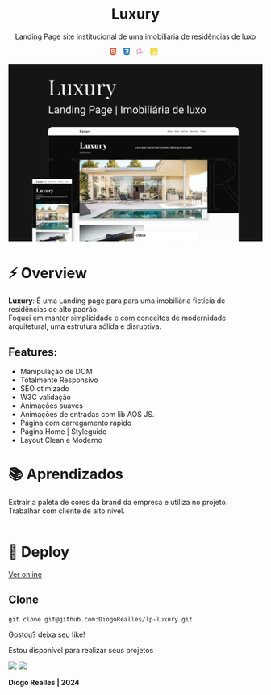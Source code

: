 <div align="center">

  # Luxury
  
  <p>Landing Page site institucional de uma imobiliária de residências de luxo</p>
  
  <img width="3%" src="https://raw.githubusercontent.com/devicons/devicon/master/icons/html5/html5-plain.svg"> &nbsp;
  <img width="3%" src="https://raw.githubusercontent.com/devicons/devicon/master/icons/css3/css3-plain.svg"> &nbsp;
  <img width="3%" src="https://raw.githubusercontent.com/devicons/devicon/master/icons/sass/sass-original.svg"> &nbsp;
  <img width="3%" src="https://raw.githubusercontent.com/devicons/devicon/master/icons/javascript/javascript-plain.svg"> &nbsp;

  ![Luxury](./assets/img/cover.jpg)
</div>

<div>

  # ⚡ Overview
  <b>Luxury</b>: É uma Landing page para para uma imobiliária fictícia de residências de alto padrão.<br />
  Foquei em manter simplicidade e com conceitos de modernidade arquitetural, uma estrutura sólida e disruptiva.
   
  ## Features:
  - Manipulação de DOM
  - Totalmente Responsivo
  - SEO otimizado
  - W3C validação
  - Animações suaves
  - Animações de entradas com lib AOS JS.
  - Página com carregamento rápido
  - Página Home | Styleguide
  - Layout Clean e Moderno

  # 📚 Aprendizados
  Extrair a paleta de cores da brand da empresa e utiliza no projeto. <br />
  Trabalhar com cliente de alto nível.
  <br /><br />
  
  # 🚀 Deploy
  [Ver online](https://header-01.softwarealles.repl.co/)

  ## Clone

  ```
  git clone git@github.com:DiogoRealles/lp-luxury.git
  ```
</div>


<footer>
  <p>Gostou? deixa seu like!</p>
  <p>Estou disponível para realizar seus projetos</p>
  <a href="mailto:diogorealles@hotmail.com"><img src="https://img.shields.io/badge/diogorealles@hotmail.com-1F2D52?style=for-the-badge&logo=gmail&logoColor=white"></a>
  <a href="https://www.linkedin.com/in/diogorealles/"><img src="https://img.shields.io/badge//Diogo Realles-1F2D52?style=for-the-badge&logo=linkedin&logoColor=white"></a>
  
  <p><strong>Diogo Realles | 2024</strong></p>
</footer>
